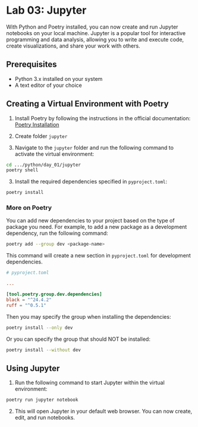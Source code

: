 # Lab 03: Jupyter

With Python and Poetry installed, you can now create and run Jupyter notebooks on your local machine. Jupyter is a popular tool for interactive programming and data analysis, allowing you to write and execute code, create visualizations, and share your work with others.

## Prerequisites

- Python 3.x installed on your system
- A text editor of your choice

## Creating a Virtual Environment with Poetry

1. Install Poetry by following the instructions in the official documentation: [Poetry Installation](https://python-poetry.org/docs/#installation)

2. Create folder `jupyter`

3. Navigate to the `jupyter` folder and run the following command to activate the virtual environment:

```bash
cd .../python/day_01/jupyter
poetry shell
```

3. Install the required dependencies specified in `pyproject.toml`:

```bash
poetry install
```

### More on Poetry

You can add new dependencies to your project based on the type of package you need. For example, to add a new package as a development dependency, run the following command:

```bash
poetry add --group dev <package-name>
```

This command will create a new section in `pyproject.toml` for development dependencies.

```toml
# pyproject.toml

...

[tool.poetry.group.dev.dependencies]
black = "^24.4.2"
ruff = "^0.5.1"
```

Then you may specify the group when installing the dependencies:

```bash
poetry install --only dev
```

Or you can specify the group that should NOT be installed:

```bash
poetry install --without dev
```

## Using Jupyter

1. Run the following command to start Jupyter within the virtual environment:

```bash
poetry run jupyter notebook
```

2. This will open Jupyter in your default web browser. You can now create, edit, and run notebooks.
